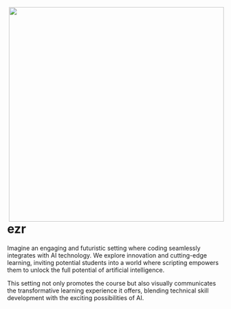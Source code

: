 <img src="https://github.com/timm/ezr/assets/29195/8a12962f-a191-483c-89d2-6717588294ab" align=right width=500>


# ezr
Imagine an engaging and futuristic setting where coding seamlessly integrates with AI technology. We explore  innovation and cutting-edge learning, inviting potential students into a world where scripting empowers them to unlock the full potential of artificial intelligence.

This setting not only promotes the course but also visually communicates the transformative learning experience it offers, blending technical skill development with the exciting possibilities of AI.






